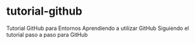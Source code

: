 # tutorial-github
Tutorial GitHub para Entornos
Aprendiendo a utilizar GitHub
Siguiendo el tutorial paso a paso para GitHub